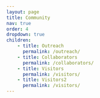 ```yaml
---
layout: page
title: Community
nav: true
order: 4
dropdown: true
children: 
    - title: Outreach
      permalink: /outreach/
    - title: Collaborators
      permalink: /collaborators/
    - title: Visitors
      permalink: /visitors/
    - title: Visitors2
      permalink: /visitors/
---
```


 